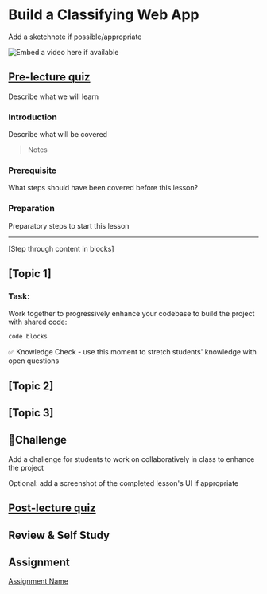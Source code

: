 # Build a Classifying Web App

Add a sketchnote if possible/appropriate

![Embed a video here if available](video-url)

## [Pre-lecture quiz](https://jolly-sea-0a877260f.azurestaticapps.net/quiz/23/)

Describe what we will learn

### Introduction

Describe what will be covered

> Notes

### Prerequisite

What steps should have been covered before this lesson?

### Preparation

Preparatory steps to start this lesson

---

[Step through content in blocks]

## [Topic 1]

### Task:

Work together to progressively enhance your codebase to build the project with shared code:

```html
code blocks
```

✅ Knowledge Check - use this moment to stretch students' knowledge with open questions

## [Topic 2]

## [Topic 3]

## 🚀Challenge

Add a challenge for students to work on collaboratively in class to enhance the project

Optional: add a screenshot of the completed lesson's UI if appropriate

## [Post-lecture quiz](https://jolly-sea-0a877260f.azurestaticapps.net/quiz/24/)
## Review & Self Study

## Assignment 

[Assignment Name](assignment.md)
